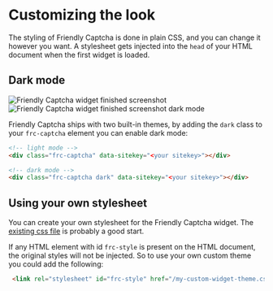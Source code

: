 # Customizing the look

The styling of Friendly Captcha is done in plain CSS, and you can change it however you want. A stylesheet gets injected into the `head` of your HTML document when the first widget is loaded.

## Dark mode

![Friendly Captcha widget finished screenshot](https://i.imgur.com/HlMY7QM.png) ![Friendly Captcha widget finished screenshot dark mode](https://i.imgur.com/UgqOJaB.png)

Friendly Captcha ships with two built-in themes, by adding the `dark` class to your `frc-captcha` element you can enable dark mode:

```html
<!-- light mode -->
<div class="frc-captcha" data-sitekey="<your sitekey>"></div>

<!-- dark mode -->
<div class="frc-captcha dark" data-sitekey="<your sitekey>"></div>
```


## Using your own stylesheet
You can create your own stylesheet for the Friendly Captcha widget. The [existing css file](https://github.com/FriendlyCaptcha/friendly-challenge/blob/master/src/styles.css) is probably a good start.

If any HTML element with id `frc-style` is present on the HTML document, the original styles will not be injected. So to use your own custom theme you could add the following:

```html
 <link rel="stylesheet" id="frc-style" href="/my-custom-widget-theme.css">
```
